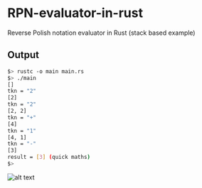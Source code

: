 # RPN-evaluator-in-rust
Reverse Polish notation evaluator in Rust (stack based example)

## Output

```bash
$> rustc -o main main.rs
$> ./main
[]
tkn = "2"
[2]
tkn = "2"
[2, 2]
tkn = "+"
[4]
tkn = "1"
[4, 1]
tkn = "-"
[3]
result = [3] (quick maths)
$>
```
![alt text](https://c.tenor.com/RrsSuqYr4Q0AAAAC/big-shaq-mans-not-hot.gif)
